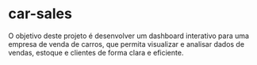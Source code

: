 # car-sales
O objetivo deste projeto é desenvolver um dashboard interativo para uma empresa de venda de carros, que permita visualizar e analisar dados de vendas, estoque e clientes de forma clara e eficiente.
